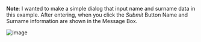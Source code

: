 **Note**: I wanted to make a simple dialog that input name and surname data in this example. After entering, when you click the _Submit_ Button Name and Surname information are shown in the Message Box.

![image](https://user-images.githubusercontent.com/91613858/209359616-724298c3-c60c-421d-ad6a-9eb0d325c0eb.png)
